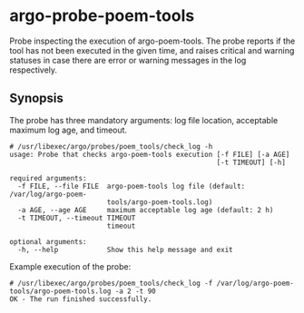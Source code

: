 # argo-probe-poem-tools

Probe inspecting the execution of argo-poem-tools. The probe reports if the tool has not been executed in the given time, and raises critical and warning statuses in case there are error or warning messages in the log respectively.

## Synopsis

The probe has three mandatory arguments: log file location, acceptable maximum log age, and timeout.

```
# /usr/libexec/argo/probes/poem_tools/check_log -h
usage: Probe that checks argo-poem-tools execution [-f FILE] [-a AGE]
                                                   [-t TIMEOUT] [-h]

required arguments:
  -f FILE, --file FILE  argo-poem-tools log file (default: /var/log/argo-poem-
                        tools/argo-poem-tools.log)
  -a AGE, --age AGE     maximum acceptable log age (default: 2 h)
  -t TIMEOUT, --timeout TIMEOUT
                        timeout

optional arguments:
  -h, --help            Show this help message and exit
```

Example execution of the probe:

```
# /usr/libexec/argo/probes/poem_tools/check_log -f /var/log/argo-poem-tools/argo-poem-tools.log -a 2 -t 90
OK - The run finished successfully.
```
